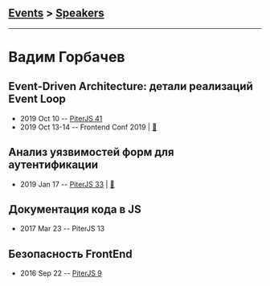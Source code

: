 ## [Events](../README.md) > [Speakers](../speakers.md)
---

# Вадим Горбачев

## Event-Driven Architecture: детали реализаций Event Loop
- 2019 Oct 10 -- [PiterJS 41](https://www.youtube.com/watch?v=ctKseRpZcKQ)    
- 2019 Oct 13-14 -- Frontend Conf 2019  | [:notebook:](https://bmsdave.github.io/talk-eda-slides/)  
## Анализ уязвимостей форм для аутентификации
- 2019 Jan 17 -- [PiterJS 33](https://www.youtube.com/watch?v=Zfdy5VHfGZk)  | [:notebook:](https://fs.piterjs.org/events/33/gorbachev.pdf)  
## Документация кода в JS
- 2017 Mar 23 -- PiterJS 13    
## Безопасность FrontEnd
- 2016 Sep 22 -- [PiterJS 9](https://www.youtube.com/watch?v=kKoZIjdjd7o)    
